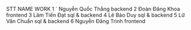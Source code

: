 STT      NAME                WORK
1  `  Nguyễn Quốc Thắng    backend 
2     Đoàn Đăng Khoa		frontend 
3     Lâm Tiến Đạt			sql & backend
4     Lê Bảo Duy			sql & backend
5     Lữ Vân Chuẩn			sql & backend
6     Nguyễn Đăng Trình		frontend
